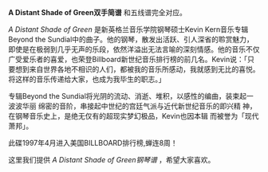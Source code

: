 

**A Distant Shade of Green双手简谱** 和五线谱完全对应。

_A Distant Shade of Green_ 是新英格兰音乐学院钢琴硕士Kevin Kern音乐专辑Beyond the
Sundial中的曲子。他的钢琴，散发出活跃、引人深省的聆赏魅力，即使是在极弱到几乎无声的乐段，依然洋溢出无法言喻的深刻情感。他的音乐不仅广受爱乐者的喜爱，也荣登Billboard新世纪音乐排行榜的前几名。Kevin说：「只要想到来自世界各地不相识的人们，都被我的音乐所感动，我就感到无比的喜悦。将这样的音乐传递给大家，也成为我毕生的职志。」

专辑Beyond the Sundial将光阴的流动、消逝、堆积，以感性的编曲，装束起一波波华丽 绵密的音阶，串接起中世纪的宫廷气派与近代新世纪音乐的即兴精
神，在钢琴音乐史上，是绝无仅有的超现实梦幻极品，Kevin也因本辑 而被誉为「现代萧邦」。

此碟1997年4月进入美国BILLBOARD排行榜,蝉连8周！

这里我们提供 _A Distant Shade of Green钢琴谱_ ，希望大家喜欢。

